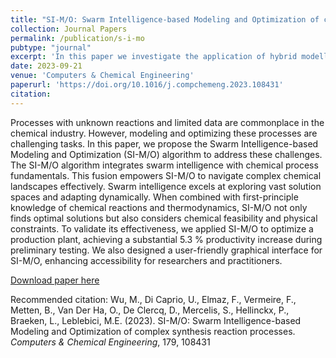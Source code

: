 ```yaml
---
title: "SI-M/O: Swarm Intelligence-based Modeling and Optimization of complex synthesis reaction processes"
collection: Journal Papers
permalink: /publication/s-i-mo
pubtype: "journal"
excerpt: 'In this paper we investigate the application of hybrid modelling to predict poorly specified reaction system. After the modelling effot, we propose a method to optimize the reaction system.'
date: 2023-09-21
venue: 'Computers & Chemical Engineering'
paperurl: 'https://doi.org/10.1016/j.compchemeng.2023.108431'
citation: 
---
```

Processes with unknown reactions and limited data are commonplace in the chemical industry. However, modeling and optimizing these processes are challenging tasks. In this paper, we propose the Swarm Intelligence-based Modeling and Optimization (SI-M/O) algorithm to address these challenges. The SI-M/O algorithm integrates swarm intelligence with chemical process fundamentals. This fusion empowers SI-M/O to navigate complex chemical landscapes effectively. Swarm intelligence excels at exploring vast solution spaces and adapting dynamically. When combined with first-principle knowledge of chemical reactions and thermodynamics, SI-M/O not only finds optimal solutions but also considers chemical feasibility and physical constraints. To validate its effectiveness, we applied SI-M/O to optimize a production plant, achieving a substantial 5.3 % productivity increase during preliminary testing. We also designed a user-friendly graphical interface for SI-M/O, enhancing accessibility for researchers and practitioners.

[Download paper here](https://doi.org/10.1016/j.compchemeng.2023.108431)

Recommended citation: Wu, M., Di Caprio, U., Elmaz, F., Vermeire, F., Metten, B., Van Der Ha, O., De Clercq, D., Mercelis, S., Hellinckx, P., Braeken, L., Leblebici, M.E. (2023). SI-M/O: Swarm Intelligence-based Modeling and Optimization of complex synthesis reaction processes. <i>Computers & Chemical Engineering</i>, 179, 108431